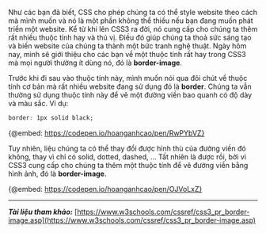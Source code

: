 Như các bạn đã biết, CSS cho phép chúng ta có thể style website theo cách mà mình muốn và nó là một phần không thể thiếu nếu bạn đang muốn phát triển một website. Kể từ khi lên CSS3 ra đời, nó cung cấp cho chúng ta thêm rất nhiều thuộc tính hay và thú vị. Điều đó giúp chúng ta thoả sức sáng tạo và biến website của chúng ta thành một bức tranh nghệ thuật. Ngày hôm nay, mình sẽ giới thiệu cho các bạn về một thuộc tính rất hay trong CSS3 mà mọi người thường ít dùng nó, đó là **border-image**.

Trước khi đi sau vào thuộc tính này, mình muốn nói qua đôi chút về thuộc tính cơ bản mà rất nhiều website đang sử dụng đó là **border**. Chúng ta vẫn thường sử dụng thuộc tính này để vẽ một đường viền bao quanh có độ dày và màu sắc. Ví dụ:

```CSS
border: 1px solid black;
```

{@embed: https://codepen.io/hoanganhcao/pen/RwPYbVZ}

Tuy nhiên, liệu chúng ta có thể thay đổi được hình thù của đường viền đó không, thay vì chỉ có solid, dotted, dashed, ... Tất nhiên là được rồi, bởi vì CSS3 cung cấp cho chúng ta thêm một thuộc tính để vẽ đường viền bằng hình ảnh, đó là **border-image**.

{@embed: https://codepen.io/hoanganhcao/pen/OJVoLxZ}

-----
***Tài liệu tham khảo:*** [https://www.w3schools.com/cssref/css3_pr_border-image.asp](https://www.w3schools.com/cssref/css3_pr_border-image.asp)